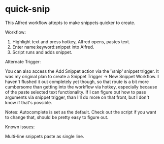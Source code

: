 # quick-snip

This Alfred workflow attepts to make snippets quicker to create.

Workflow:

1. Highlight text and press hotkey, Alfred opens, pastes text.
2. Enter name:keyword:snippet into Alfred.
3. Script runs and adds snippet.



Alternate Trigger:

You can also access the Add Snippet action via the '\\snip' snippet trigger.
It was my original plan to create a Snippet Trigger -> New Snippet Workflow. 
I haven't flushed it out completely yet though, so that route is a bit more 
cumbersome than getting into the workflow via hotkey, especially because of 
the paste selected text functionality. If I can figure out how to pass 
arguments via snippet trigger, than I'll do more on that front, but I don't 
know if that's possible.



Notes:
Autocomplete is set as the default. Check out the script if you want to 
change that, should be pretty easy to figure out.


Known issues:

Multi-line snippets paste as single line.

